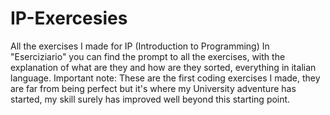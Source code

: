 # IP-Exercesies
All the exercises I made for IP (Introduction to Programming)
In "Eserciziario" you can find the prompt to all the exercises, with the explanation of what are they and how are they sorted, everything in italian language.
Important note: These are the first coding exercises I made, they are far from being perfect but it's where my University adventure has started, my skill surely has improved well beyond this starting point.
